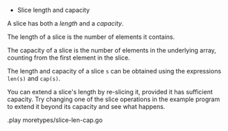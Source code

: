 * Slice length and capacity

A slice has both a _length_ and a _capacity_.

The length of a slice is the number of elements it contains.

The capacity of a slice is the number of elements in the underlying array,
counting from the first element in the slice.

The length and capacity of a slice `s` can be obtained using the expressions
`len(s)` and `cap(s)`.

You can extend a slice's length by re-slicing it,
provided it has sufficient capacity.
Try changing one of the slice operations in the example program to extend it
beyond its capacity and see what happens.

.play moretypes/slice-len-cap.go

